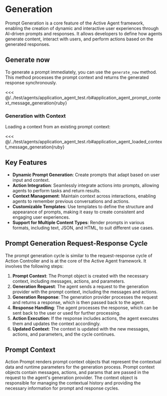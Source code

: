 # Generation
Prompt Generation is a core feature of the Active Agent framework, enabling the creation of dynamic and interactive user experiences through AI-driven prompts and responses. It allows developers to define how agents generate content, interact with users, and perform actions based on the generated responses.


## Generate now
To generate a prompt immediately, you can use the `generate_now` method. This method processes the prompt context and returns the generated response synchronously.

<<< @/../test/agents/application_agent_test.rb#application_agent_prompt_context_message_generation{ruby} 


### Generation with Context
Loading a context from an existing prompt context:

<<< @/../test/agents/application_agent_test.rb#application_agent_loaded_context_message_generation{ruby} 


## Key Features
- **Dynamic Prompt Generation**: Create prompts that adapt based on user input and context.
- **Action Integration**: Seamlessly integrate actions into prompts, allowing agents to perform tasks and return results.
- **Context Management**: Maintain context across interactions, enabling agents to remember previous conversations and actions.
- **Customizable Templates**: Use templates to define the structure and appearance of prompts, making it easy to create consistent and engaging user experiences.
- **Support for Multiple Content Types**: Render prompts in various formats, including text, JSON, and HTML, to suit different use cases.
## Prompt Generation Request-Response Cycle
The prompt generation cycle is similar to the request-response cycle of Action Controller and is at the core of the Active Agent framework. It involves the following steps:
1. **Prompt Context**: The Prompt object is created with the necessary context, including messages, actions, and parameters.
2. **Generation Request**: The agent sends a request to the generation provider with the prompt context, including the messages and actions.
3. **Generation Response**: The generation provider processes the request and returns a response, which is then passed back to the agent.
4. **Response Handling**: The agent processes the response, which can be sent back to the user or used for further processing.
5. **Action Execution**: If the response includes actions, the agent executes them and updates the context accordingly.
6. **Updated Context**: The context is updated with the new messages, actions, and parameters, and the cycle continues.
## Prompt Context
Action Prompt renders prompt context objects that represent the contextual data and runtime parameters for the generation process. Prompt context objects contain messages, actions, and params that are passed in the request to the agent's generation provider. The context object is responsible for managing the contextual history and providing the necessary information for prompt and response cycles.

